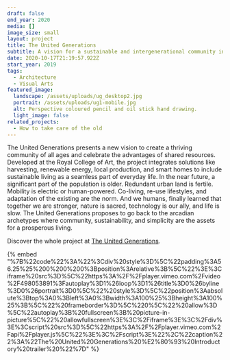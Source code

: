 ```yaml
---
draft: false
end_year: 2020
media: []
image_size: small
layout: project
title: The United Generations
subtitle: A vision for a sustainable and intergenerational community in London
date: 2020-10-17T21:19:57.922Z
start_year: 2019
tags:
  - Architecture
  - Visual Arts
featured_image:
  landscape: /assets/uploads/ug_desktop2.jpg
  portrait: /assets/uploads/ug1-mobile.jpg
  alt: Perspective coloured pencil and oil stick hand drawing.
  light_image: false
related_projects:
  - How to take care of the old
---
```

The United Generations presents a new vision to create a thriving community of all ages and celebrate the advantages of shared resources. Developed at the Royal College of Art, the project integrates solutions like harvesting, renewable energy, local production, and smart homes to include sustainable living as a seamless part of everyday life. In the near future, a significant part of the population is older. Redundant urban land is fertile. Mobility is electric or human-powered. Co-living, re-use lifestyles, and adaptation of the existing are the norm. And we humans, finally learned that together we are stronger, nature is sacred, technology is our ally, and life is slow. The United Generations proposes to go back to the arcadian archetypes where community, sustainability, and simplicity are the assets for a prosperous living. 

Discover the whole project at [The United Generations](https://www.theunitedgenerations.com/research).

{% embed "%7B%22code%22%3A%22%3Cdiv%20style%3D%5C%22padding%3A56.25%25%200%200%200%3Bposition%3Arelative%3B%5C%22%3E%3Ciframe%20src%3D%5C%22https%3A%2F%2Fplayer.vimeo.com%2Fvideo%2F498053891%3Fautoplay%3D1%26loop%3D1%26title%3D0%26byline%3D0%26portrait%3D0%5C%22%20style%3D%5C%22position%3Aabsolute%3Btop%3A0%3Bleft%3A0%3Bwidth%3A100%25%3Bheight%3A100%25%3B%5C%22%20frameborder%3D%5C%220%5C%22%20allow%3D%5C%22autoplay%3B%20fullscreen%3B%20picture-in-picture%5C%22%20allowfullscreen%3E%3C%2Fiframe%3E%3C%2Fdiv%3E%3Cscript%20src%3D%5C%22https%3A%2F%2Fplayer.vimeo.com%2Fapi%2Fplayer.js%5C%22%3E%3C%2Fscript%3E%22%2C%22caption%22%3A%22The%20United%20Generations%20%E2%80%93%20Introductory%20trailer%20%22%7D" %}